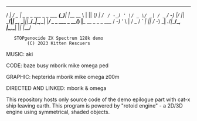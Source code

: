  ___ _____ ___  ___                       _    _
/ __|_   _/ _ \| _ \__ _ ___ _ _  ___  __(_)__| |___
\__ \ | || (_) |  _/ _` / -_) ' \/ _ \/ _| / _` / -_)
|___/ |_| \___/|_| \__, \___|_||_\___/\__|_\__,_\___|
                     |___/
                  _ _
         ___ _ __(_) |___  __ _ _  _ ___
        / -_) '_ \ | / _ \/ _` | || / -_)
        \___| .__/_|_\___/\__, |\_,_\___|
            |_|           |___/
                                                      
       STOPgenocide ZX Spectrum 128k demo
            (C) 2023 Kitten Rescuers 

MUSIC:   aki

CODE:    baze
         busy
         mborik
         mike
         omega
         ped

GRAPHIC: hepterida
         mborik
         mike
         omega
         z00m

DIRECTED AND LINKED:
         mborik & omega

This repository hosts only source code of the demo epilogue part with cat-x ship leaving earth. 
This program is powered by "rotoid engine" - a 2D/3D engine using symmetrical, shaded objects.
